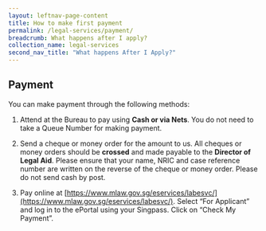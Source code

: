 ```yaml
---
layout: leftnav-page-content
title: How to make first payment
permalink: /legal-services/payment/
breadcrumb: What happens after I apply?
collection_name: legal-services
second_nav_title: "What happens After I Apply?"
---
```


Payment
---

You can make payment through the following methods:

1. Attend at the Bureau to pay using **Cash or via Nets**. You do not need to take a Queue Number for making payment.

2. Send a cheque or money order for the amount to us. All cheques or money orders should be **crossed** and made payable to the **Director of Legal Aid**. Please ensure that your name, NRIC and case reference number are written on the reverse of the cheque or money order.  Please do not send cash by post.

3. Pay online at [https://www.mlaw.gov.sg/eservices/labesvc/](https://www.mlaw.gov.sg/eservices/labesvc/). Select “For Applicant” and log in to the ePortal using your Singpass. Click on “Check My Payment”.
